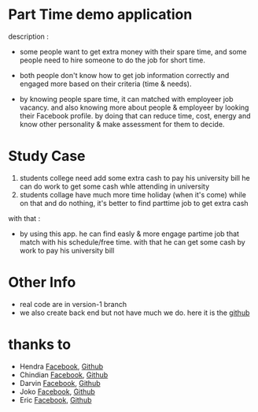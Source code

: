 # Part Time demo application
description :
- some people want to get extra money with their spare time, and some people need to hire someone to do the job for short time.
- both people don't know how to get job information correctly and engaged more based on their criteria (time & needs).

- by knowing people spare time, it can matched with employeer job vacancy.
and also knowing more about people & employeer by looking their Facebook profile.
by doing that can reduce time, cost, energy and know other personality & make assessment for them to decide.

# Study Case
1. students college need add some extra cash to pay his university bill he can do work to get some cash whle attending in university
2. students collage have much more time holiday (when it's come) while on that and do nothing, it's better to find parttime job to get extra cash

with that : 
- by using this app. he can find easly & more engage partime job that match with his schedule/free time. with that he can get some cash by work to pay his university bill


# Other Info
- real code are in version-1 branch
- we also create back end but not have much we do. here it is the [github](https://github.com/azazel404/Parttime-Backend)

# thanks to
- Hendra [Facebook](https://www.facebook.com/azazel4041), [Github](https://github.com/azazel404)
- Chindian [Facebook](https://www.facebook.com/chyanchyan), [Github](https://github.com/chyan)
- Darvin [Facebook](https://www.facebook.com/darvin.sinaga1), [Github](https://github.com/nagacoder)
- Joko [Facebook](https://www.facebook.com/data.json?hc_ref=ARSzdYgVoNovYonUJDY42IZfhD_i0PTHPV8gKHNWtD6FcymXNM3k08chP9B1RqcWd6w), [Github](https://github.com/jokorezky)
- Eric [Facebook](https://www.facebook.com/ericlie22), [Github](https://github.com/ericlie)
